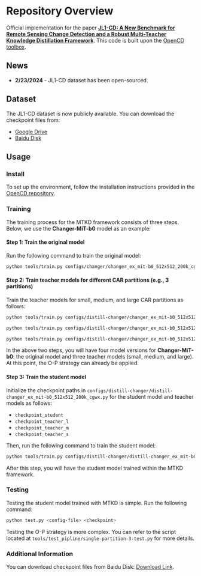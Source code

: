 
# Repository Overview

Official implementation for the paper **[JL1-CD: A New Benchmark for Remote Sensing Change Detection and a Robust Multi-Teacher Knowledge Distillation Framework](https://arxiv.org/pdf/2502.13407)**. This code is built upon the [OpenCD toolbox](https://github.com/likyoo/open-cd).

## News
- **2/23/2024** - JL1-CD dataset has been open-sourced.

## Dataset
The JL1-CD dataset is now publicly available. You can download the checkpoint files from:

- [Google Drive](https://drive.google.com/drive/folders/1ELoqx7J3GrEFMX5_rRynMjW9-Poxz3Uu?usp=sharing)
- [Baidu Disk](https://pan.baidu.com/s/1_vcO4c5DM5LDuOqLwLrWJg?pwd=5byn)

## Usage

### Install

To set up the environment, follow the installation instructions provided in the [OpenCD repository](https://github.com/likyoo/open-cd).

### Training

The training process for the MTKD framework consists of three steps. Below, we use the **Changer-MiT-b0** model as an example:

#### Step 1: Train the original model

Run the following command to train the original model:

```bash
python tools/train.py configs/changer/changer_ex_mit-b0_512x512_200k_cgwx.py --work-dir /path/to/save/models/Changer-mit-b0/original
```

#### Step 2: Train teacher models for different CAR partitions (e.g., 3 partitions)

Train the teacher models for small, medium, and large CAR partitions as follows:

```bash
python tools/train.py configs/distill-changer/changer_ex_mit-b0_512x512_200k_cgwx-small.py --work-dir /path/to/save/models/Changer-mit-b0/small

python tools/train.py configs/distill-changer/changer_ex_mit-b0_512x512_200k_cgwx-medium.py --work-dir /path/to/save/models/Changer-mit-b0/medium

python tools/train.py configs/distill-changer/changer_ex_mit-b0_512x512_200k_cgwx-large.py --work-dir /path/to/save/models/Changer-mit-b0/large
```

In the above two steps, you will have four model versions for **Changer-MiT-b0**: the original model and three teacher models (small, medium, and large). At this point, the O-P strategy can already be applied.

#### Step 3: Train the student model

Initialize the checkpoint paths in `configs/distill-changer/distill-changer_ex_mit-b0_512x512_200k_cgwx.py` for the student model and teacher models as follows:

- `checkpoint_student`
- `checkpoint_teacher_l`
- `checkpoint_teacher_m`
- `checkpoint_teacher_s`

Then, run the following command to train the student model:

```bash
python tools/train.py configs/distill-changer/distill-changer_ex_mit-b0_512x512_200k_cgwx.py --work-dir /path/to/save/models/Changer-mit-b0/distill
```

After this step, you will have the student model trained within the MTKD framework.

### Testing

Testing the student model trained with MTKD is simple. Run the following command:

```bash
python test.py <config-file> <checkpoint>
```

Testing the O-P strategy is more complex. You can refer to the script located at `tools/test_pipline/single-partition-3-test.py` for more details.

### Additional Information

You can download checkpoint files from Baidu Disk: [Download Link](https://pan.baidu.com/s/1F5MIGCCiNHFifNl_kDiklA?pwd=4tid).

